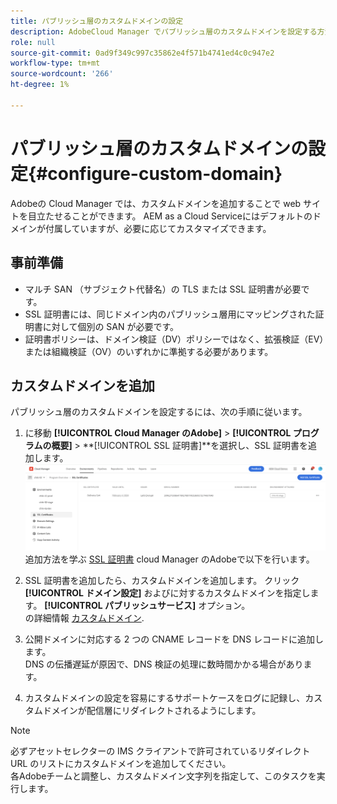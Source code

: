 ```yaml
---
title: パブリッシュ層のカスタムドメインの設定
description: AdobeCloud Manager でパブリッシュ層のカスタムドメインを設定する方法について説明します。
role: null
source-git-commit: 0ad9f349c997c35862e4f571b4741ed4c0c947e2
workflow-type: tm+mt
source-wordcount: '266'
ht-degree: 1%

---
```



# パブリッシュ層のカスタムドメインの設定{#configure-custom-domain}

Adobeの Cloud Manager では、カスタムドメインを追加することで web サイトを目立たせることができます。 AEM as a Cloud Serviceにはデフォルトのドメインが付属していますが、必要に応じてカスタマイズできます。
<!-- For example, AEM sites can use `sites.custom_domain.com`, and the AEM publish domain can be accessed via `assets.custom_domain.com`. Additionally, getting an SSL certificate for assets.pmi.com with a SAN entry for `delivery.custom_domain.com` improves security and trustworthiness. -->

## 事前準備

* マルチ SAN （サブジェクト代替名）の TLS または SSL 証明書が必要です。
* SSL 証明書には、同じドメイン内のパブリッシュ層用にマッピングされた証明書に対して個別の SAN が必要です。
* 証明書ポリシーは、ドメイン検証（DV）ポリシーではなく、拡張検証（EV）または組織検証（OV）のいずれかに準拠する必要があります。


## カスタムドメインを追加

パブリッシュ層のカスタムドメインを設定するには、次の手順に従います。

1. に移動 **[!UICONTROL Cloud Manager のAdobe]** > **[!UICONTROL プログラムの概要]** > **[!UICONTROL SSL 証明書]**を選択し、SSL 証明書を追加します。
   ![画像](/help/assets/assets/ssl-certificate.png)
追加方法を学ぶ [SSL 証明書](https://experienceleague.adobe.com/docs/experience-manager-cloud-service/content/implementing/using-cloud-manager/manage-ssl-certificates/add-ssl-certificate.html?lang=en) cloud Manager のAdobeで以下を行います。

1. SSL 証明書を追加したら、カスタムドメインを追加します。 クリック **[!UICONTROL ドメイン設定]** およびに対するカスタムドメインを指定します。 **[!UICONTROL パブリッシュサービス]** オプション。
   <br> の詳細情報 [カスタムドメイン](https://experienceleague.adobe.com/docs/experience-manager-cloud-service/content/implementing/using-cloud-manager/custom-domain-names/add-custom-domain-name.html?lang=en).

1. 公開ドメインに対応する 2 つの CNAME レコードを DNS レコードに追加します。
   <br> DNS の伝播遅延が原因で、DNS 検証の処理に数時間かかる場合があります。

1. カスタムドメインの設定を容易にするサポートケースをログに記録し、カスタムドメインが配信層にリダイレクトされるようにします。

>[!NOTE]
>
> 必ずアセットセレクターの IMS クライアントで許可されているリダイレクト URL のリストにカスタムドメインを追加してください。<br>各Adobeチームと調整し、カスタムドメイン文字列を指定して、このタスクを実行します。
